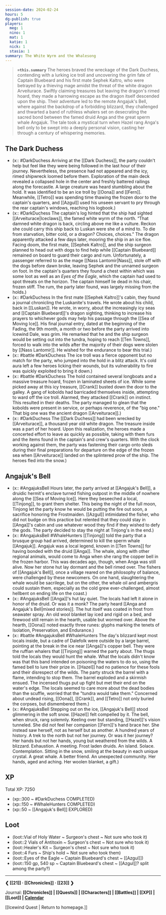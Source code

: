 ```yaml
---
session-date: 2024-02-24
hours: 5
dg-publish: true
players:
  meg: 1
  nino: 1
  mat: 1
  katie: 1
  nick: 1
  stasia: 1
summary: The White Wyrm and the Whalesong
---
```


> **`=this.summary`**
> The heroes braved the wreckage of the Dark Duchess, contending with a lurking ice troll and uncovering the grim fate of Captain Bluebeard and his first mate Sephek Kaltro, who were betrayed by a thieving mage amidst the threat of the white dragon Arveiturace. Swiftly claiming treasures but leaving the dragon's rimed hoard, they made a harrowing escape as the dragon itself descended upon the ship. Their adventure led to the remote Angajuk's Bell, where against the backdrop of a forbidding blizzard, they challenged and thwarted a band of ruthless whalers set on desecrating the sacred bond between the famed druid Anga and the great sperm whale Angajuk. The tale took a mystical turn when Hazel rang Anga's bell only to be swept into a deeply personal vision, casting her through a century of whispering memories.

## The Dark Duchess
- (x:: #DarkDuchess Arriving at the [[Dark Duchess]], the party couldn't help but feel like they were being followed in the last hour of their journey. Nevertheless, the presence had not appeared and the icy, rimed shipwreck loomed before them. Exploration of the main deck revealed a collapsed hole in the center and freshly battered railings along the forecastle. A large creature was heard stumbling about the hold. It was identified to be an ice troll by [[Oona]] and [[Fern]]. Meanwhile, [[Tetro]] was spending time thawing the frozen door to the captain's quarters, and [[Azgul]] used his unseen servant to pry through the rear captain's windows, reaching his logbook.)
- (x:: #DarkDuchess The captain's log hinted that the ship had sighted [[Arveiturace|Iceclaws]], the famed white wyrm of the north. “That damned white dragon is back, circling above me like a vulture. Reckon she could carry this ship back to Luskan were she of a mind to. To die from starvation, bitter cold, or a dragon? Choices, choices.” The dragon apparently attacked a few days later, mooring the ship in an ice floe. Facing doom, the first mate, [[Sephek Kaltro]], and the ship surgeon planned to head out with dogs to find help while [[Captain Bluebeard]] remained on board to guard their cargo and rum. Unfortunately, a passenger referred to as the mage [[Nass Lantomir|Nass]], stole off with the dogs before dawn broke, leaving Sephek and the unnamed surgeon on foot. In the captain's quarters they found a chest within which was some loot as well as an *Eyes of the Eagle*, which the captain had used to spot threats on the horizon. The captain himself lie dead in his chair, frozen stiff. The rum, the party later found, was largely missing from the holds.)
- (x:: #DarkDuchess In the first mate [[Sephek Kaltro]]'s cabin, they found a journal chronicling the Luskanite's travels. He wrote about his child, back in [[Luskan]]. He wrote, in worry, about the increasingly icy seas and [[Captain Bluebeard]]'s dragon sighting, thinking to increase his prayers to whichever gods may help his passage through the [[Sea of Moving Ice]]. His final journal entry, dated at the beginning of the Fading, the 9th month, a month or two before the party arrived into Icewind Dale, was grim. He remarked that he and the ship surgeon would be setting out into the tundra, hoping to reach [[Ten Towns]], forced to walk into the wilds after the majority of their dogs were stolen by [[Nass Lantomir]]. He wished for the endurance to bear this trial.)
- (x:: #battle #DarkDuchess The ice troll was a fierce opponent but no match for the party, who jumped into the hold in a blitz attack. It's cold aura left a few heroes licking their wounds, but its vulnerability to fire was quickly exploited to bring it down.)
- (x:: #battle #DarkDuchess The hold contained several longboats and a massive treasure hoard, frozen in laminated sheets of ice. While some picked away at this icy treasure, [[Crank]] busted down the door to the galley. A gang of kobolds had barricaded themselves inside, attempting to ward off the ice troll. Alarmed, they attacked [[Crank]] on instinct. This resulted in their deaths. The party managed to glean that the kobolds were present in service, or perhaps reverence, of the "big one." That big one was the ancient dragon [[Arveiturace]].)
- (x:: #DarkDuchess The [[Dark Duchess]] had been wrecked by [[Arveiturace]], a thousand year old white dragon. The treasure inside was a part of her hoard. Upon this realization, the heroes made a concerted effort to leave as quickly as possible, taking with them furs and the items found in the captain's and crew's quarters. With the clock working against them, the party was fastening their cargo onto sleds during their final preparations for departure on the edge of the frozen sea when [[Arveiturace]] landed on the splintered prow of the ship. The heroes fled into the snow.)

## Angajuk's Bell
- (x:: #AngajuksBell Hours later, the party arrived at [[Angajuk's Bell]], a druidic hermit's enclave turned fishing outpost in the middle of nowhere along the [[Sea of Moving Ice]]. Here they beseeched a local, [[Tinjong]], to grant them shelter. This being the night of the full moon, Tinjong let the party know he would be putting the fire out soon, a sacrifice honoring the Frostmaiden. [[Azgul]] intimidated the fisher, who did not budge on this practice but relented that they could stay in [[Anga]]'s cabin and use whatever wood they find if they wished to defy the gods. The party decided to stay the night at Tinjong's in the end.)
- (x:: #AngajuksBell #WhaleHunters [[Tinjong]] told the party that a brusque group had arrived, determined to kill the sperm whale [[Angajuk]]. Angajuk was a local legend, known in [[Ten Towns]] for having bonded with the druid [[Anga]]. The whale, along with other regional animals, would come to Anga when she rang the copper bell in the frozen harbor. This was decades ago, though, when Anga was still alive. Now her stone hut lay dormant and the bell rimed over. The fishers of [[Angajuk's Bell]], once a village reared on the philosophy of balance, were challenged by these newcomers. On one hand, slaughtering the whale would be sacrilege, but on the other, the whale oil and ambergris could sustain them, especially as the cold grew ever-challenged, almost hellbent on ending life on the coast.)
- (x:: #AngajuksBell [[Anga]]'s hut lay quiet. The locals had left it alone in honor of the druid. Or was it a monk? The party heard [[Anga and Angajuk's Bell|mixed stories]]. The hut itself was coated in frost from seawater spray. An old wool blanket lay iced and rigid on a bed, and firewood still remain in the hearth, usable but wormed over. Above the hearth, [[Oona]] noted exactly three runes: glyphs marking the tenets of Isolation, Preservation, and Endurance.)
- (x:: #battle #AngajuksBell #WhaleHunters The day's blizzard kept most locals inside, but a cadre of Dalefolk were outside by a large barrel, pointing at the break in the ice near [[Anga]]'s copper bell. They were the ruffian whalers that [[Tinjong]] warned the party about. The thugs told the locals they would hunt the whale. What the locals didn't know was that this band intended on poisoning the waters to do so, using the famed bell to lure their prize in. [[Hazel]] had no patience for these fools and their disrespect of the wilds. The party struck the barrel with a flame, intending to stop them. The barrel exploded and a skirmish ensued. The incensed thugs put up fight but met their end on the water's edge. The locals seemed to care more about the dead bodies than the scuffle, worried that the "tundra would take them." Concerned about undead rising, [[Oona]], [[Crank]], and [[Tetro]] not only buried the corpses, but dismembered them.)
- (x:: #AngajuksBell Stepping out on the ice, [[Angajuk's Bell]] stood glimmering in the soft snow. [[Hazel]] felt compelled by it. The bell, when struck, rang solemnly. Keeling over but standing, [[Hazel]]'s vision tunneled. She did not feel her companion [[Fern]]'s hand brace her. She instead saw herself, not as herself but as another. A hundred years of history. A trek to the north but not her journey. Or was it her journey? Her hands but not her hands, young but weathered from the wilds. A blizzard. Exhaustion. A meeting. Frost laden druids. An island. Solace. Contemplation. Sitting in the snow, smiling at the beauty in each unique crystal. A great whale. A better friend. An unexpected community. Her hands, aged and aching. Her woolen blanket, a gift.)

## XP
Total XP: 7250
- (xp::300 ~ #DarkDuchess COMPLETED)
- (xp::150 ~ #WhaleHunters COMPLETED)
- (xp::50 ~ [[Angajuk's Bell]] EXPLORED)


## Loot
- (loot::Vial of Holy Water ~ Surgeon's chest ~ Not sure who took it)
- (loot::2 Vials of Antitoxin ~ Surgeon's chest ~ Not sure who took it)
- (loot::Healer's Kit ~ Surgeon's chest ~ Not sure who took it)
- (loot::4 Furs ~ Ship's hold ~ Not sure who took them)
- (loot::Eyes of the Eagle ~ Captain Bluebeard's chest ~ [[Azgul]])
- (loot::150 gp, 540 sp ~ Captain Bluebeard's chest ~ [[Azgul]]? split among the party?)



---
**❮ [[21]] · [[Chronicles]] ·  [[23]] ❯**

Journal: **[[Chronicles]] | [[Quests]] |  [[Characters]] | [[Battles]] | [[XP]] | [[Loot]] | [Calendar](https://app.fantasy-calendar.com/calendars/38f9e3f5098bac1f655a4fb4241f35eb)**

[[Icewind Quest | Return to homepage.]]

